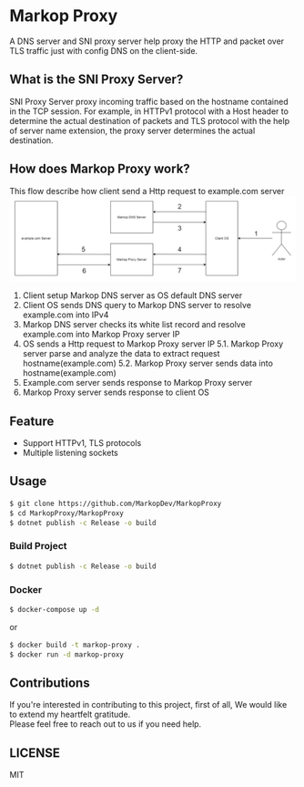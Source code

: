 ﻿# Markop Proxy
A DNS server and SNI proxy server help proxy the HTTP and packet over TLS traffic just with config DNS on the client-side.

## What is the SNI Proxy Server?
SNI Proxy Server proxy incoming traffic based on the hostname contained in the TCP session.
For example, in HTTPv1 protocol with a Host header to determine the actual destination of packets and TLS protocol with the help of server name extension, the proxy server determines the actual destination.

## How does Markop Proxy work?
This flow describe how client send a Http request to example.com server
![](MarkopProxy.png)
1. Client setup Markop DNS server as OS default DNS server
2. Client OS sends DNS query to Markop DNS server to resolve example.com into IPv4
3. Markop DNS server checks its white list record and resolve example.com into Markop Proxy server IP
4. OS sends a Http request to Markop Proxy server IP
   5.1. Markop Proxy server parse and analyze the data to extract request hostname(example.com)
   5.2. Markop Proxy server sends data into hostname(example.com)
6. Example.com server sends response to Markop Proxy server
7. Markop Proxy server sends response to client OS

## Feature
- Support HTTPv1, TLS protocols
- Multiple listening sockets

## Usage
```sh
$ git clone https://github.com/MarkopDev/MarkopProxy
$ cd MarkopProxy/MarkopProxy
$ dotnet publish -c Release -o build
```

### Build Project
```sh
$ dotnet publish -c Release -o build
```

### Docker
```sh
$ docker-compose up -d
```
or
```sh
$ docker build -t markop-proxy .
$ docker run -d markop-proxy
```

## Contributions
If you're interested in contributing to this project, first of all, We would like to extend my heartfelt gratitude. \
Please feel free to reach out to us if you need help.

## LICENSE
MIT